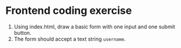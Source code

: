 # Frontend coding exercise

1. Using index.html, draw a basic form with one input and one submit button.
2. The form should accept a text string `username`.
